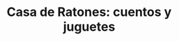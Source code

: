 ---
title: "Casa de Ratones: cuentos y juguetes"
url: /rocafort/casa-de-ratones-cuentos-y-juguetes/
shop: Spielzeug
---